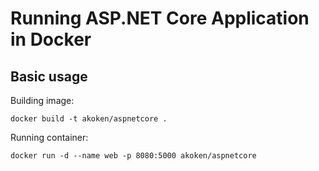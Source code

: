 # Running ASP.NET Core Application in Docker 

Basic usage
-----------

Building image:

    docker build -t akoken/aspnetcore .

Running container:

    docker run -d --name web -p 8080:5000 akoken/aspnetcore
